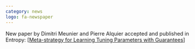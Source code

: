 ```yaml
---
category: news
logo: fa-newspaper
---
```


New paper by Dimitri Meunier and Pierre Alquier accepted and published in Entropy: [[Meta-strategy for Learning Tuning Parameters with Guarantees](https://doi.org/10.3390/e23101257)]
